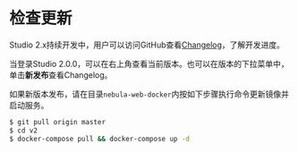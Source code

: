 # 检查更新

Studio 2.x持续开发中，用户可以访问GitHub查看[Changelog](https://github.com/vesoft-inc/nebula-web-docker/blob/master/docs/CHANGELOG-en.md)，了解开发进度。

当登录Studio 2.0.0，可以在右上角查看当前版本。也可以在版本的下拉菜单中，单击**新发布**查看Changelog。

如果新版本发布，请在目录`nebula-web-docker`内按如下步骤执行命令更新镜像并启动服务。

```bash
$ git pull origin master
$ cd v2
$ docker-compose pull && docker-compose up -d
```